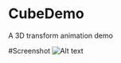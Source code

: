 CubeDemo
========

A 3D transform animation demo

#Screenshot
![Alt text](https://raw.github.com/AttackOnDobby/CubeDemo/master/screen_record.gif)

